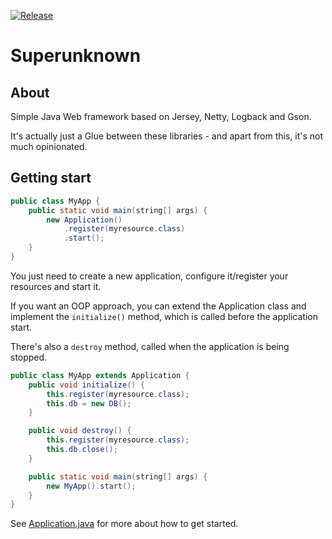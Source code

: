 [![Release](https://jitpack.io/v/daniloqueiroz/superunknown.svg)](https://jitpack.io/#daniloqueiroz/superunknown)

# Superunknown


## About

Simple Java Web framework based on Jersey, Netty, Logback and Gson.

It's actually just a Glue between these libraries - and apart from this, it's not much opinionated.

## Getting start

```java
public class MyApp {
    public static void main(string[] args) {
        new Application()
            .register(myresource.class)
            .start();
    }
}
```

You just need to create a new application, configure it/register your resources and start it.

If you want an OOP approach, you can extend the Application class and implement the ``initialize()`` method, which is called before the application start.

There's also a ``destroy`` method, called when the application is being stopped.

```java
public class MyApp extends Application {
    public void initialize() {
        this.register(myresource.class);
        this.db = new DB();
    }

    public void destroy() {
        this.register(myresource.class);
        this.db.close();
    }

    public static void main(string[] args) {
        new MyApp().start();
    }
}
```

See [Application.java](https://github.com/daniloqueiroz/superunknown/blob/master/src/main/java/superunknown/Application.java) for more about how to get started.


